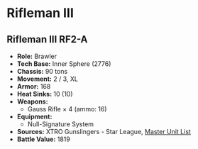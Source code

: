 # Rifleman III
## Rifleman III RF2-A
- **Role:** Brawler
- **Tech Base:** Inner Sphere (2776)
- **Chassis:** 90 tons
- **Movement:** 2 / 3, XL
- **Armor:** 168
- **Heat Sinks:** 10 (10)
- **Weapons:**
  - Gauss Rifle × 4 (ammo: 16)
- **Equipment:**
  - Null-Signature System
- **Sources:** XTRO Gunslingers - Star League, [Master Unit List](http://masterunitlist.info/Unit/Details/7323/rifleman-iii-rf2-a)
- **Battle Value:** 1819

